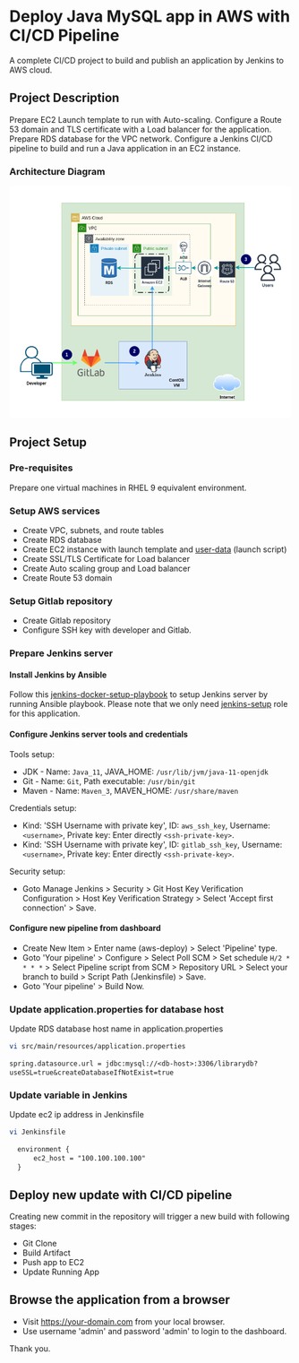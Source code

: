 # Deploy Java MySQL app in AWS with CI/CD Pipeline

A complete CI/CD project to build and publish an application by Jenkins to AWS cloud.

## Project Description

Prepare EC2 Launch template to run with Auto-scaling. Configure a Route 53 domain and TLS certificate with a Load balancer for the application. Prepare RDS database for the VPC network. Configure a Jenkins CI/CD pipeline to build and run a Java application in an EC2 instance.

### Architecture Diagram

![AWS cloud deployment architecture diagram](./data/AWS-architecture-diagram.png)

## Project Setup

### Pre-requisites

Prepare one virtual machines in RHEL 9 equivalent environment.

### Setup AWS services

- Create VPC, subnets, and route tables
- Create RDS database
- Create EC2 instance with launch template and [user-data](./data/launch-template-user-data.txt) (launch script)
- Create SSL/TLS Certificate for Load balancer
- Create Auto scaling group and Load balancer
- Create Route 53 domain

### Setup Gitlab repository

- Create Gitlab repository
- Configure SSH key with developer and Gitlab.

### Prepare Jenkins server

#### Install Jenkins by Ansible

Follow this [jenkins-docker-setup-playbook](https://github.com/mohammadrony/jenkins-docker-setup-playbook) to setup Jenkins server by running Ansible playbook. Please note that we only need [jenkins-setup](https://github.com/mohammadrony/jenkins-docker-setup-playbook/tree/main/jenkins-setup) role for this application.

#### Configure Jenkins server tools and credentials

Tools setup:

- JDK - Name: `Java_11`, JAVA_HOME: `/usr/lib/jvm/java-11-openjdk`
- Git - Name: `Git`, Path executable: `/usr/bin/git`
- Maven - Name: `Maven_3`, MAVEN_HOME: `/usr/share/maven`

Credentials setup:

- Kind: 'SSH Username with private key', ID: `aws_ssh_key`, Username: `<username>`, Private key: Enter directly `<ssh-private-key>`.
- Kind: 'SSH Username with private key', ID: `gitlab_ssh_key`, Username: `<username>`, Private key: Enter directly `<ssh-private-key>`.

Security setup:

- Goto Manage Jenkins > Security > Git Host Key Verification Configuration >  Host Key Verification Strategy > Select 'Accept first connection' > Save.

#### Configure new pipeline from dashboard

- Create New Item > Enter name (aws-deploy) > Select 'Pipeline' type.
- Goto 'Your pipeline' > Configure > Select Poll SCM > Set schedule `H/2 * * * *` > Select Pipeline script from SCM > Repository URL > Select your branch to build > Script Path (Jenkinsfile) > Save.
- Goto 'Your pipeline' > Build Now.

### Update application.properties for database host

Update RDS database host name in application.properties

```sh
vi src/main/resources/application.properties
```

```properties
spring.datasource.url = jdbc:mysql://<db-host>:3306/librarydb?useSSL=true&createDatabaseIfNotExist=true
```

### Update variable in Jenkins

Update ec2 ip address in Jenkinsfile

```sh
vi Jenkinsfile
```

```Jenkinsfile
  environment {
      ec2_host = "100.100.100.100"
  }
```

## Deploy new update with CI/CD pipeline

Creating new commit in the repository will trigger a new build with following stages:

- Git Clone
- Build Artifact
- Push app to EC2
- Update Running App

## Browse the application from a browser

- Visit <https://your-domain.com> from your local browser.
- Use username 'admin' and password 'admin' to login to the dashboard.

Thank you.
